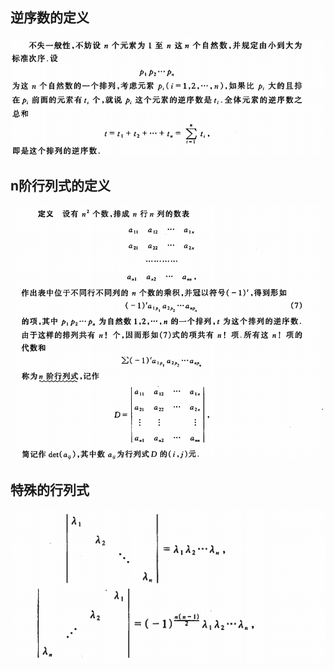 ## 逆序数的定义
![公式](./static/QQ图片20190904181326.png) 
## n阶行列式的定义
![公式](./static/QQ图片20190904174538.png)
## 特殊的行列式
![公式](./static/QQ图片20190904182611.png) 